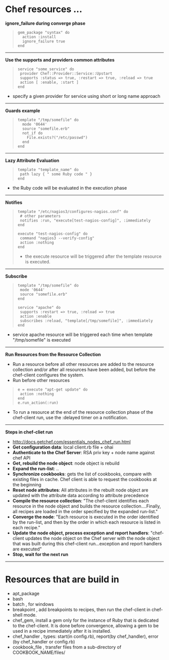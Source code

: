 # Chef resources ...

 **ignore_failure during converge phase**
 >     gem_package "syntax" do
 >       action :install
 >       ignore_failure true
 >     end

 ***

 **Use the supports and providers common attributes**
 >     service "some_service" do
 >      provider Chef::Provider::Service::Upstart
 >      supports :status => true, :restart => true, :reload => true
 >      action [ :enable, :start ]
 >     end
 * specify a given provider for service using short or long name approach 

 ***

 **Guards example** 
 >     template "/tmp/somefile" do
 >       mode '0644'
 >       source "somefile.erb"
 >       not_if do
 >         File.exists?("/etc/passwd")
 >       end
 >     end

 ***

 **Lazy Attribute Evaluation**
 >     template "template_name" do
 >      path lazy { " some Ruby code " }
 >     end
 * the Ruby code will be evaluated in the execution phase

 *** 
 
 **Notifies**
 >     template "/etc/nagios3/configures-nagios.conf" do
 >     	# other parameters
 >     	notifies :run, "execute[test-nagios-config]", :immediately
 >     end 
 >
 >     execute "test-nagios-config" do
 >      command "nagios3 --verify-config"
 >      action :nothing
 >     end
 > * the execute resource will be triggered after the template resource is executed.

 ***

 **Subscribe**
 >     template "/tmp/somefile" do
 >      mode '0644'
 >      source "somefile.erb"
 >     end
 >
 >     service "apache" do
 >      supports :restart => true, :reload => true
 >      action :enable
 >      subscribes :reload, "template[/tmp/somefile]", :immediately
 >     end 
 * service apache resource will be triggered each time when template "/tmp/somefile" is executed

 ***
 
 **Run Resources from the Resource Collection**
 
 * Run a resource before all other resources are added to the resource collection and/or after all resources have been added, but before the chef-client configures the system.
 * Run before other resources
 >
 >     e = execute "apt-get update" do
 >      action :nothing
 >     end
 >     e.run_action(:run)
 >

 * To run a resource at the end of the resource collection phase of the chef-client run, use the :delayed timer on a notification.

 ***

 **Steps in chef-cliet run**

 * http://docs.getchef.com/essentials_nodes_chef_run.html 
 * **Get configuration data**:  local client.rb file + ohai 
 * **Authenticate to the Chef Server**: RSA priv key + node name against chef API
 * **Get, rebuild the node object**: node object is rebuild 
 * **Expand the run-list**: ..
 * **Synchronize cookbooks**: gets the list of cookbooks, compare with existing files in cache. Chef client is able to request the cookbooks at the beginning
 * **Reset node attributes**: All attributes in the rebuilt node object are updated with the attribute data according to attribute precedence
 * **Compile the resource collection**: "The chef-client identifies each resource in the node object and builds the resource collection....Finally, all recipes are loaded in the order specified by the expanded run-list." 
 * **Converge the node**: "Each resource is executed in the order identified by the run-list, and then by the order in which each resource is listed in each recipe."
 * **Update the node object, process exception and report handlers**: "chef-client updates the node object on the Chef server with the node object that was built during this chef-client run...exception and report handlers are executed"
 * **Stop, wait for the next run** 

 ***

# Resources that are build in

 * apt_package
 * bash
 * batch , for windows 
 * breakpoint , add breakpoints to recipes, then run the chef-client in chef-shell mode.
 * chef_gem, install a gem only for the instance of Ruby that is dedicated to the chef-client. It is done before convergence, allowing a gem to be used in a recipe immediately after it is installed.
 * chef_handler , types: start(in config.rb), report(by chef_handler), error (by chef_handler or config.rb) 
 * cookbook_file ,  transfer files from a sub-directory of COOKBOOK_NAME/files/  
